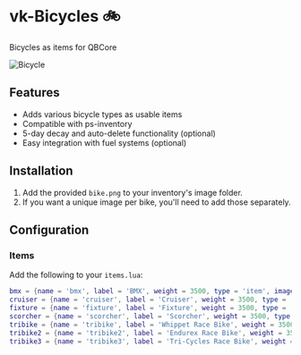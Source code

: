 # vk-Bicycles 🚲

Bicycles as items for QBCore

![Bicycle](path/to/your/bike.png)

## Features

- Adds various bicycle types as usable items
- Compatible with ps-inventory
- 5-day decay and auto-delete functionality (optional)
- Easy integration with fuel systems (optional)

## Installation

1. Add the provided `bike.png` to your inventory's image folder.
2. If you want a unique image per bike, you'll need to add those separately.

## Configuration

### Items

Add the following to your `items.lua`:

```lua:items.lua
bmx = {name = 'bmx', label = 'BMX', weight = 3500, type = 'item', image = 'bike.png', unique = true, useable = true, shouldClose = false, combinable = nil, decay = 5.0, delete = yes, description = 'A compact, agile bike perfect for tricks and urban riding.'},
cruiser = {name = 'cruiser', label = 'Cruiser', weight = 3500, type = 'item', image = 'bike.png', unique = true, useable = true, shouldClose = false, combinable = nil, decay = 5.0, delete = yes, description = 'A comfortable, laid-back bike ideal for casual rides and beach cruising.'},
fixture = {name = 'fixture', label = 'Fixture', weight = 3500, type = 'item', image = 'bike.png', unique = true, useable = true, shouldClose = false, combinable = nil, decay = 5.0, delete = yes, description = 'A sturdy, reliable bike suitable for everyday commuting and errands.'},
scorcher = {name = 'scorcher', label = 'Scorcher', weight = 3500, type = 'item', image = 'bike.png', unique = true, useable = true, shouldClose = false, combinable = nil, decay = 5.0, delete = yes, description = 'A versatile mountain bike built for off-road adventures and rough terrain.'},
tribike = {name = 'tribike', label = 'Whippet Race Bike', weight = 3500, type = 'item', image = 'bike.png', unique = true, useable = true, shouldClose = false, combinable = nil, decay = 5.0, delete = yes, description = 'A lightweight, aerodynamic road bike designed for speed and performance.'},
tribike2 = {name = 'tribike2', label = 'Endurex Race Bike', weight = 3500, type = 'item', image = 'bike.png', unique = true, useable = true, shouldClose = false, combinable = nil, decay = 5.0, delete = yes, description = 'A high-performance road bike built for endurance and long-distance rides.'},
tribike3 = {name = 'tribike3', label = 'Tri-Cycles Race Bike', weight = 3500, type = 'item', image = 'bike.png', unique = true, useable = true, shouldClose = false, combinable = nil, decay = 5.0, delete = yes, description = 'A specialized triathlon bike optimized for speed and efficiency in multi-sport events.'},
